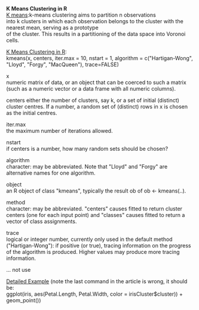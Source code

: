 **K Means Clustering in R**  
[K means](https://en.wikipedia.org/wiki/K-means_clustering):k-means clustering aims to partition n observations  
into k clusters in which each observation belongs to the cluster with the nearest mean, serving as a prototype   
of the cluster. This results in a partitioning of the data space into Voronoi cells.  

[K Means Clustering in R](https://stat.ethz.ch/R-manual/R-devel/library/stats/html/kmeans.html):  
    kmeans(x, centers, iter.max = 10, nstart = 1,
         algorithm = c("Hartigan-Wong", "Lloyd", "Forgy",
                       "MacQueen"), trace=FALSE)  
 
x	
numeric matrix of data, or an object that can be coerced to such a matrix (such as a numeric vector or a data frame with all numeric columns).

centers	
either the number of clusters, say k, or a set of initial (distinct) cluster centres. If a number, a random set of (distinct) rows in x is chosen as the initial centres.

iter.max	
the maximum number of iterations allowed.

nstart	
if centers is a number, how many random sets should be chosen?

algorithm	
character: may be abbreviated. Note that "Lloyd" and "Forgy" are alternative names for one algorithm.

object	
an R object of class "kmeans", typically the result ob of ob <- kmeans(..).

method	
character: may be abbreviated. "centers" causes fitted to return cluster centers (one for each input point) and "classes" causes fitted to return a vector of class assignments.

trace	
logical or integer number, currently only used in the default method ("Hartigan-Wong"): if positive (or true), tracing information on the progress of the algorithm is produced. Higher values may produce more tracing information.

...	
not use

[Detailed Example](https://www.r-bloggers.com/k-means-clustering-in-r/)
(note the last command in the article is wrong, it should be:  
ggplot(iris, aes(Petal.Length, Petal.Width, color = irisCluster$cluster)) + geom_point())
